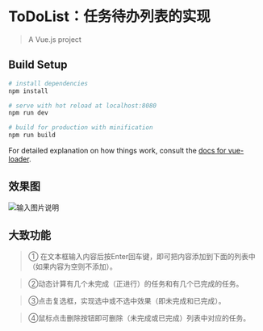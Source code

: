 # ToDoList：任务待办列表的实现

> A Vue.js project

## Build Setup

``` bash
# install dependencies
npm install

# serve with hot reload at localhost:8080
npm run dev

# build for production with minification
npm run build
```

For detailed explanation on how things work, consult the [docs for vue-loader](http://vuejs.github.io/vue-loader).

## 效果图
![输入图片说明](https://gitee.com/uploads/images/2019/0408/151806_9a00a256_1803429.png "eeccf9d44bd60fd8baf23cc82f509f9.png")

## 大致功能

> ① 在文本框输入内容后按Enter回车键，即可把内容添加到下面的列表中（如果内容为空则不添加）。

> ②动态计算有几个未完成（正进行）的任务和有几个已完成的任务。

> ③点击复选框，实现选中或不选中效果（即未完成和已完成）。

> ④鼠标点击删除按钮即可删除（未完成或已完成）列表中对应的任务。
